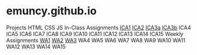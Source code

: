 # emuncy.github.io

Projects
    HTML
    CSS
    JS
In-Class Assignments
    [ICA1](ica/Ellie%20Muncy%20ICA1%20--%20How%20to%20Search.docx)
    [ICA2](ica/Muncy_Ellie%20ICA2%20--%20Exploring%20Directory%20Structures%20(Week%202).docx)
    [ICA3a](ica/ica3a.html) [ICA3b](ica/ica3-part2/index.html)
    ICA4
    ICA5
    ICA6
    ICA7
    ICA8
    ICA9
    ICA10
    ICA11
    ICA12
    ICA13
    ICA14
    ICA15
Weekly Assignments
    [WA1](wa/wa1.html)
    [WA2](wa/wa2.html)
    [WA3](wa/wa3.html)
    WA4
    WA5
    WA6
    WA7
    WA8
    WA9
    WA10
    WA11
    WA12
    WA13
    WA14
    WA15
    
